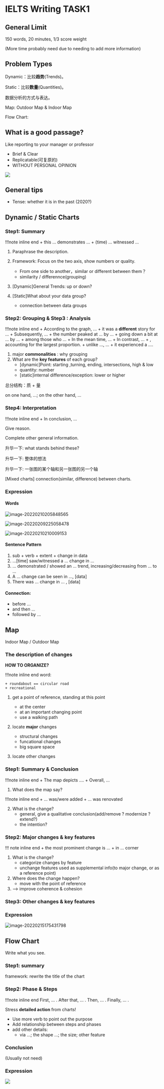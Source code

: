 # IELTS Writing TASK1

## General Limit

150 words, 20 minutes, 1/3 score weight

(More time probably need due to needing to add more information)

## Problem Types

Dynamic：比较**趋势**(Trends)。

Static：比较**数量**(Quantities)。

数据分析的方式与表达。

Map: Outdoor Map & Indoor Map

Flow Chart: 

## What is a good passage?

Like reporting to your manager or professor

+ Brief & Clear
+ Replicatable(可复原的)
+ WITHOUT PERSONAL OPINION

![](what-is-good-writing.png)

## General tips

+ Tense: whether it is in the past (2020?)

## Dynamic / Static Charts

### Step1: Summary

!!!note inline end 
    + this ... demonstrates ...
    + (time) ... witnessed ...


1. Paraphrase the description.

2. Framework: Focus on the two axis, show numbers or quality.
    + From one side to another，similar or different between them？
    + similarity / differennce(grouping)

3. [Dynamic]General Trends: up or down?

4. [Static]What about your data group? 
    + connection between data groups


### Step2: Grouping & Step3 : Analysis

!!!note inline end
    + According to the graph, ...
    + it was a **different** story for ... 
    + Subsequently, ... 
    + the number peaked at ... by ...
    + going down a bit at ... by ...
    + among those who ...
    + In the mean time, ...
    + In contrast, ...
    + , accounting for the largest proportion.
    + unlike ..., ...
    + it experienced a  ....

1. major __commonalities__ : why grouping
2. What are the **key features** of each group?
    * [dynamic]Point: starting ,turning, ending, intersections, high & low
    * quantity: number
    * [static]internal difference/exception: lower or higher

总分结构：质 + 量

on one hand, ...; on the other hand, ...

### Step4: Interpretation

!!!note inline end
    + In conclusion, ...

Give reason.

Complete other general information.

升华一下: what stands behind these?

升华一下: 整体的想法

升华一下: 一张图的某个轴和另一张图的另一个轴

[Mixed charts] connection(similar, difference) between charts.

### Expression

#### Words

![image-20220210205848565](expression-static.png)

![image-20220209225058478](experssion-1.png)

![image-20220210210009153](expression-number.png)

#### Sentence Pattern

1. sub + verb + extent + change in data
2. ...[time] saw/witnessed a   ... change in ...
3. ... demonstrated / showed an ... trend, increasing/decreasing from ...  to ...
4. A ... change can be seen in ..., [data] 
5. There was  ... change in  ... , [data]

#### Connection:

+ before ...
+ and then ...
+ followed by ...

## Map

Indoor Map / Outdoor Map

### The description of changes

**HOW TO ORGANIZE?** 

!!!note inline end
    word:

    + roundabout == circular road
    + recreational

1. get a point of reference, standing at this point
    + at the center
    + at an important changing point
    + use a walking path

2. locate **major** changes
    + structural changes
    + funcational changes
    + big square space

3. locate other changes

### Step1: Summary & Conclusion

!!!note inline end
    + The map depicts ....
    + Overall, ...

1. What does the map say?

!!!note inline end
    + ... was/were added
    + ... was renovated

2. What is the change?
    + general, give a qualitative conclusion(add/remove ? modernize ? extend?)
    + the intention?

### Step2: Major changes & key features

!!! note inline end
    + the most prominent change is ...
    + in ... corner 

1. What is the change?
    + categorize changes by feature 
    + unchange features used as supplemental info(to major change, or as a reference point)
2. Where does the change happen?
    + move with the point of reference 
4. --> improve coherence & cohesion

### Step3: Other changes & key features

### Expression

![image-20220215175431798](expression-location.png)

## Flow Chart

Write what you see.

### Step1: summary

framework: rewrite the title of the chart

### Step2: Phase & Steps

!!!note inline end
    First, ... . After that, ... . Then, ... . Finally, ... .


Stress **detailed action** from charts!


+ Use more verb to point out the purpose
+ Add relationship between steps and phases
+ add other details:
    * via ...; the shape ...; the size; other feature

### Conclusion

(Usually not need)


### Expression 

![](expression-flowchart.png)